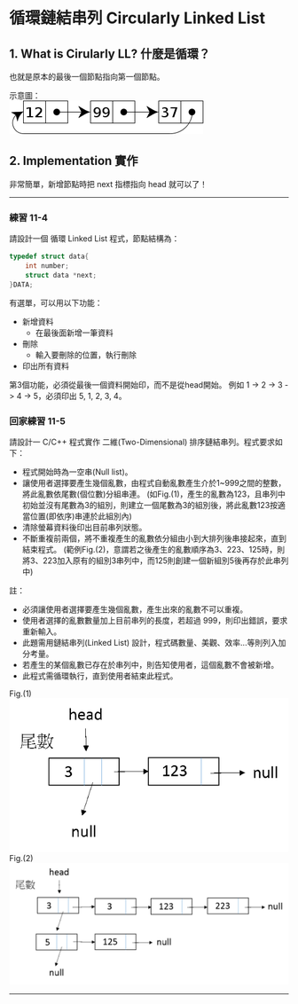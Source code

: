 # 循環鏈結串列 Circularly Linked List

## 1. What is Cirularly LL? 什麼是循環？

也就是原本的最後一個節點指向第一個節點。

示意圖：  
![Circularly-linked-list.png](img/Circularly-linked-list.png)

## 2. Implementation 實作

非常簡單，新增節點時把 next 指標指向 head 就可以了！

___

### 練習 11-4

請設計一個 循環 Linked List 程式，節點結構為：
```C++
typedef struct data{
    int number;
    struct data *next;
}DATA;
```

有選單，可以用以下功能：

* 新增資料
	* 在最後面新增一筆資料
* 刪除
	* 輸入要刪除的位置，執行刪除
* 印出所有資料

第3個功能，必須從最後一個資料開始印，而不是從head開始。
例如 1 -> 2 -> 3 -> 4 -> 5，必須印出 5, 1, 2, 3, 4。

### 回家練習 11-5

請設計一 C/C++ 程式實作 二維(Two-Dimensional) 排序鏈結串列。程式要求如下：
* 程式開始時為一空串(Null list)。
* 讓使用者選擇要產生幾個亂數，由程式自動亂數產生介於1~999之間的整數，將此亂數依尾數(個位數)分組串連。
(如Fig.(1)，產生的亂數為123，且串列中初始並沒有尾數為3的組別，則建立一個尾數為3的組別後，將此亂數123按適當位置(即依序)串連於此組別內)
* 清除螢幕資料後印出目前串列狀態。
* 不斷重複前兩個，將不重複產生的亂數依分組由小到大排列後串接起來，直到結束程式。
(範例Fig.(2)，意謂若之後產生的亂數順序為3、223、125時，則將3、223加入原有的組別3串列中，而125則創建一個新組別5後再存於此串列中)

註：
* 必須讓使用者選擇要產生幾個亂數，產生出來的亂數不可以重複。
* 使用者選擇的亂數數量加上目前串列的長度，若超過 999，則印出錯誤，要求重新輸入。
* 此題需用鏈結串列(Linked List) 設計，程式碼數量、美觀、效率...等則列入加分考量。
* 若產生的某個亂數已存在於串列中，則告知使用者，這個亂數不會被新增。
* 此程式需循環執行，直到使用者結束此程式。
 
Fig.(1)
![F1.png](img/F1.png)
Fig.(2)
![F2.png](img/F2.png)
___

